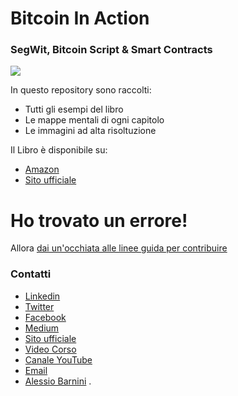 # Bitcoin In Action
### SegWit, Bitcoin Script & Smart Contracts


<img src="https://i.ibb.co/PMLtdJf/Copertina-Youtube.png">


In questo repository sono raccolti:

* Tutti gli esempi del libro 
* Le mappe mentali di ogni capitolo
* Le immagini ad alta risoltuzione

Il Libro è disponibile su:

* [Amazon](https://amzn.to/3pJcXj1)
* [Sito ufficiale](https://bit.ly/38RtF9x)


# Ho trovato un errore!

Allora [dai un'occhiata alle linee guida per contribuire](CONTRIBUTING.md)

### Contatti
- [Linkedin](http://bit.ly/2H38ovs)
- [Twitter](https://twitter.com/satoshiwantsyou)
- [Facebook](https://www.facebook.com/satoshiwantsyou)
- [Medium](https://bitcoin-in-action.medium.com/)
- [Sito ufficiale](https://www.corsobitcoin.com)
- [Video Corso](http://bitcoininaction.com/)
- [Canale YouTube](https://www.youtube.com/BitcoinInAction)
- [Email](mailto:corsobitcoin@gmail.com)
- [Alessio Barnini](https://www.linkedin.com/in/alessiobarnini/)
.
